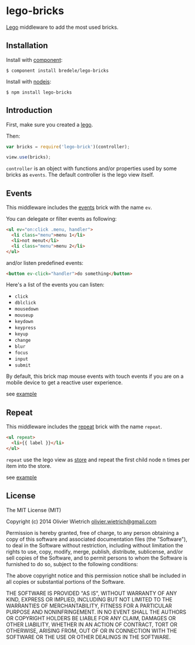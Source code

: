 
# lego-bricks

  [Lego](http://github.com/bredele/lego) middleware to add the most used bricks.

## Installation

  Install with [component](http://component.io):

    $ component install bredele/lego-bricks

  Install with [nodejs](http://nodejs.org):

    $ npm install lego-bricks

## Introduction

First, make sure you created a [lego](http://github.com/bredele/lego).

Then:

```js
var bricks = require('lego-brick')(controller);

view.use(bricks);
```

  `controller` is an object with functions and/or properties used by some bricks as `events`. The default controller
  is the lego view itself.

## Events

This middleware includes the [events](http://github.com/bredele/events-brick) brick with the name 
`ev`. 

You can delegate or filter events as following:

```html
<ul ev="on:click .menu, handler">
  <li class="menu">menu 1</li>
  <li>not menut</li>
  <li class="menu">menu 2</li>
</ul>
```
and/or listen predefined events:

```html
<button ev-click="handler">do something</button>
```

Here's a list of the events you can listen:
  - `click`
  - `dblclick`
  - `mousedown`
  - `mouseup`
  - `keydown`
  - `keypress`
  - `keyup`
  - `change`
  - `blur`
  - `focus`
  - `input`
  - `submit`

By default, this brick map mouse events with touch events if you are on a mobile device to get a reactive user experience.

see [example](https://github.com/bredele/lego-bricks/tree/master/examples/event.html)

## Repeat

This middleware includes the [repeat](http://github.com/bredele/repeat-brick) brick with the name 
`repeat`. 

```html
<ul repeat>
  <li>{{ label }}</li>
</ul>
```
`repeat` use the lego view as [store](http://github.com/bredele/store) and repeat the first child node n times per item into the store.

see [example](https://github.com/bredele/lego-bricks/tree/master/examples/repeat.html)

## License

  The MIT License (MIT)

  Copyright (c) 2014 Olivier Wietrich <olivier.wietrich@gmail.com>

  Permission is hereby granted, free of charge, to any person obtaining a copy
  of this software and associated documentation files (the "Software"), to deal
  in the Software without restriction, including without limitation the rights
  to use, copy, modify, merge, publish, distribute, sublicense, and/or sell
  copies of the Software, and to permit persons to whom the Software is
  furnished to do so, subject to the following conditions:

  The above copyright notice and this permission notice shall be included in
  all copies or substantial portions of the Software.

  THE SOFTWARE IS PROVIDED "AS IS", WITHOUT WARRANTY OF ANY KIND, EXPRESS OR
  IMPLIED, INCLUDING BUT NOT LIMITED TO THE WARRANTIES OF MERCHANTABILITY,
  FITNESS FOR A PARTICULAR PURPOSE AND NONINFRINGEMENT. IN NO EVENT SHALL THE
  AUTHORS OR COPYRIGHT HOLDERS BE LIABLE FOR ANY CLAIM, DAMAGES OR OTHER
  LIABILITY, WHETHER IN AN ACTION OF CONTRACT, TORT OR OTHERWISE, ARISING FROM,
  OUT OF OR IN CONNECTION WITH THE SOFTWARE OR THE USE OR OTHER DEALINGS IN
  THE SOFTWARE.